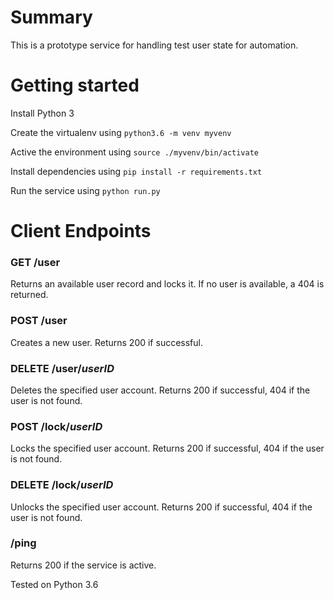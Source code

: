 # Summary

This is a prototype service for handling test user state for automation.

# Getting started

Install Python 3

Create the virtualenv using `python3.6 -m venv myvenv`

Active the environment using `source ./myvenv/bin/activate`

Install dependencies using `pip install -r requirements.txt`

Run the service using `python run.py`

# Client Endpoints

### GET /user

Returns an available user record and locks it.  If no user is available, a 404 is returned.

### POST /user

Creates a new user.  Returns 200 if successful.

### DELETE /user/_userID_

Deletes the specified user account.  Returns 200 if successful, 404 if the user is not found.

### POST /lock/_userID_

Locks the specified user account.  Returns 200 if successful, 404 if the user is not found.

### DELETE /lock/_userID_

Unlocks the specified user account.  Returns 200 if successful, 404 if the user is not found.

### /ping

Returns 200 if the service is active.

Tested on Python 3.6